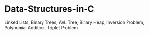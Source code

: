 # Data-Structures-in-C
Linked Lists, Binary Trees, AVL Tree, Binary Heap, Inversion Problem, Polynomial Addition, Triplet Problem 
